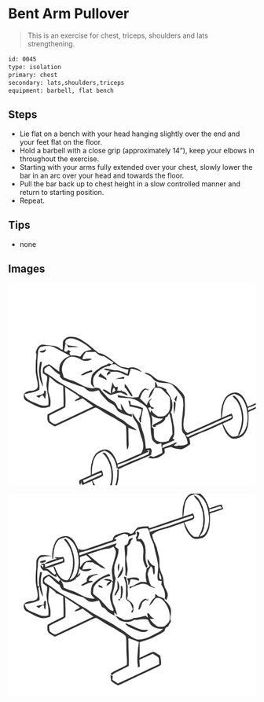 # Bent Arm Pullover
> This is an exercise for chest, triceps, shoulders and lats strengthening.

``` 
id: 0045 
type: isolation 
primary: chest 
secondary: lats,shoulders,triceps 
equipment: barbell, flat bench 
``` 

## Steps

 - Lie flat on a bench with your head hanging slightly over the end and your feet flat on the floor.
 - Hold a barbell with a close grip (approximately 14”), keep your elbows in throughout the exercise.
 - Starting with your arms fully extended over your chest, slowly lower the bar in an arc over your head and towards the floor.
 - Pull the bar back up to chest height in a slow controlled manner and return to starting position.
 - Repeat.

## Tips

 - none

## Images

![](../svg/0045-relaxation.svg)

![](../svg/0045-tension.svg)
